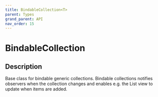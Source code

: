 ```yaml
---
title: BindableCollection<T>
parent: Types
grand_parent: API
nav_order: 15
---
```


# BindableCollection<T>

## Description

Base class for bindable generic collections. Bindable collections notifies observers when the collection changes and enables e.g. the List view to update when items are added.
